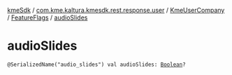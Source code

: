 [kmeSdk](../../../index.md) / [com.kme.kaltura.kmesdk.rest.response.user](../../index.md) / [KmeUserCompany](../index.md) / [FeatureFlags](index.md) / [audioSlides](./audio-slides.md)

# audioSlides

`@SerializedName("audio_slides") val audioSlides: `[`Boolean`](https://kotlinlang.org/api/latest/jvm/stdlib/kotlin/-boolean/index.html)`?`